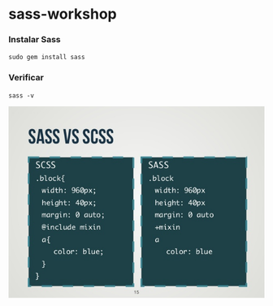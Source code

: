 # sass-workshop

### Instalar Sass

```
sudo gem install sass
```

### Verificar
  
```
sass -v
```

![sass-vs-scss](/sass-vs-scss.jpg?raw=true "sass-vs-scss")

